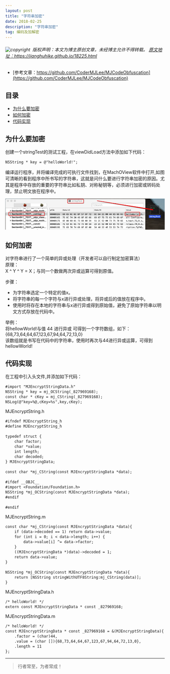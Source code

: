 ```yaml
---
layout: post
title: "字符串加密"
date: 2018-02-25 
description: "字符串加密"
tag: 编码及加解密
---
```



<h6>
  <img src="https://robotkang-1257995526.cos.ap-chengdu.myqcloud.com/icon/copyright.png" alt="copyright" style="display:inline;margin-bottom: -5px;" width="20" height="20"> 版权声明：本文为博主原创文章，未经博主允许不得转载。

  <a target="_blank" href="https://jianghuhike.github.io/18225.html">
  原文地址：https://jianghuhike.github.io/18225.html 
  </a>
</h6>

- [参考文章：https://github.com/CoderMJLee/MJCodeObfuscation](https://github.com/CoderMJLee/MJCodeObfuscation)   


## 目录
* [为什么要加密](#content0)
* [如何加密](#content1)
* [代码实现](#content2)




## <a id="content0"></a> 为什么要加密

创建一个stringTest的测试工程，在viewDidLoad方法中添加如下代码：
```objc
NSString * key = @"helloWorld!";
```
编译运行程序，并将编译完成的可执行文件找到，在MachOView软件中打开,如图可清晰的看到程序中所书写的字符串，这就是问什么要进行字符串加密的原因。尤其是程序中存放的重要的字符串比如私钥、对称秘钥等，必须进行加密或转码处理，禁止明文放在程序中。

<img src="/images/encrypted/string1.png" alt="img">


## <a id="content1"></a> 如何加密
对字符串进行了一个简单的异或处理（开发者可以自行制定加密算法）    
原理：    
X ^ Y ^ Y = X；与同一个数做两次异或运算可得到原值。    

步骤：    
- 为字符串选定一个特定的值x。
- 将字符串的每一个字符与x进行异或处理，将异或后的值放在程序中。
- 使用时将存在本地的字符串与x进行异或得到原始值，避免了原始字符串以明文方式存放在代码中。

举例：    
将hellowWorld!与值 44 进行异或 可得到一个字符数组，如下：     
{68,73,64,64,67,123,67,94,64,72,13,0}    
该数组就是书写在代码中的字符串，使用时再次与44进行异或运算，可得到hellowWorld!     


## <a id="content2"></a> 代码实现

在工程中引入头文件,并添加如下代码：

```objc
#import "MJEncryptStringData.h"
NSString * key = mj_OCString(_827969168);
const char * cKey = mj_CString(_827969168);
NSLog(@"key=%@,cKey=%s",key,cKey);
```


MJEncryptString.h
```objc
#ifndef MJEncryptString_h
#define MJEncryptString_h

typedef struct {
    char factor;
    char *value;
    int length;
    char decoded;
} MJEncryptStringData;

const char *mj_CString(const MJEncryptStringData *data);

#ifdef __OBJC__
#import <Foundation/Foundation.h>
NSString *mj_OCString(const MJEncryptStringData *data);
#endif

#endif
```

MJEncryptString.m
```objc
const char *mj_CString(const MJEncryptStringData *data){
    if (data->decoded == 1) return data->value;
    for (int i = 0; i < data->length; i++) {
        data->value[i] ^= data->factor;
    }
    ((MJEncryptStringData *)data)->decoded = 1;
    return data->value;
}

NSString *mj_OCString(const MJEncryptStringData *data){
    return [NSString stringWithUTF8String:mj_CString(data)];
}
```

MJEncryptStringData.h
```objc
/* helloWorld! */
extern const MJEncryptStringData * const _827969168;
```

MJEncryptStringData.m
```objc
/* helloWorld! */
const MJEncryptStringData * const _827969168 = &(MJEncryptStringData){
    .factor = (char)44,
    .value = (char []){68,73,64,64,67,123,67,94,64,72,13,0},
    .length = 11
};
```










 







----------
>  行者常至，为者常成！


